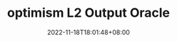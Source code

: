 ---
title: "optimism L2 Output Oracle"
description: optimism 源码分析：L2 Output Oracle
slug: l2-output-oracle
date: 2022-11-18T18:01:48+08:00
image:
math:
license:
hidden: false
comments: true
draft: false
tag:
    - ethereum
    - optimism
    - bedrock
---